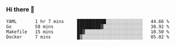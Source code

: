 ### Hi there 👋

<!--
**yeya24/yeya24** is a ✨ _special_ ✨ repository because its `README.md` (this file) appears on your GitHub profile.

Here are some ideas to get you started:

- 🔭 I’m currently working on ...
- 🌱 I’m currently learning ...
- 👯 I’m looking to collaborate on ...
- 🤔 I’m looking for help with ...
- 💬 Ask me about ...
- 📫 How to reach me: ...
- 😄 Pronouns: ...
- ⚡ Fun fact: ...
-->

<!--START_SECTION:waka-->
```text
YAML       1 hr 7 mins     ███████████░░░░░░░░░░░░░░   44.66 % 
Go         58 mins         █████████▓░░░░░░░░░░░░░░░   38.92 % 
Makefile   15 mins         ██▓░░░░░░░░░░░░░░░░░░░░░░   10.50 % 
Docker     7 mins          █▒░░░░░░░░░░░░░░░░░░░░░░░   05.02 % 
```
<!--END_SECTION:waka-->
